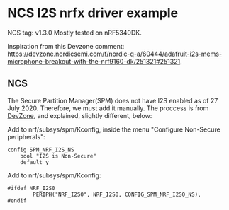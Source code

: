 # NCS I2S nrfx driver example
NCS tag: v1.3.0
Mostly tested on nRF5340DK.

Inspiration from this Devzone comment: https://devzone.nordicsemi.com/f/nordic-q-a/60444/adafruit-i2s-mems-microphone-breakout-with-the-nrf9160-dk/251321#251321.


## NCS
The Secure Partition Manager(SPM) does not have I2S enabled as of 27 July 2020. Therefore, we must add it manually. The proccess is from [DevZone](https://devzone.nordicsemi.com/f/nordic-q-a/60444/adafruit-i2s-mems-microphone-breakout-with-the-nrf9160-dk/249997#249997), and explained, slightly different, below: 

Add to nrf/subsys/spm/Kconfig, inside the menu "Configure Non-Secure peripherals":
```
config SPM_NRF_I2S_NS
	bool "I2S is Non-Secure"
	default y
```
Add to nrf/subsys/spm/Kconfig:
```
#ifdef NRF_I2S0
        PERIPH("NRF_I2S0", NRF_I2S0, CONFIG_SPM_NRF_I2S0_NS),
#endif
```
